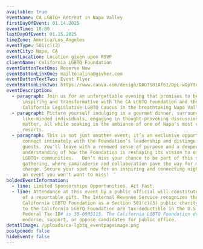 ```yaml
---
available: true
eventName: CA LGBTQ+ Retreat in Napa Valley
firstDayOfEvent: 01.14.2025
eventTime: 18:00
lastDayOfEvent: 01.15.2025
timeZone: America/Los_Angeles
eventType: 501(c)(3)
eventCity: Napa, CA
eventLocation: Location given upon RSVP
clientName: California LGBTQ Foundation
eventButtonTextOne: Reserve Now
eventButtonLinkOne: mailto:alina@givher.com
eventButtonTextTwo: Event Flyer
eventButtonLinkTwo: https://www.canva.com/design/DAGTS01Af6I/DpL-wOpYtcyaHeEohLZNmA/view?utm_content=DAGTS01Af6I&utm_campaign=designshare&utm_medium=link&utm_source=editor
eventDescription:
  - paragraph: Join us for an unforgettable evening that promises to be both
      inspiring and transformative with the CA LGBTQ Foundation and the renowned
      California Legislative LGBTQ Caucus in the breathtaking Napa Valley!
  - paragraph: Picture yourself indulging in a gourmet dinner, surrounded by
      like-minded individuals, engaging in thought-provoking discussions that
      matter, all while soaking in the ambiance of one of Napa's most coveted
      resorts.
  - paragraph: This is not just another event; it’s an exclusive opportunity to
      connect intimately with the Foundation’s leadership and distinguished
      guests. You'll leave with a renewed sense of purpose and a deeper
      understanding of how the Foundation is reshaping its vision to empower
      LGBTQ+ communities.   Don’t miss your chance to be part of this special
      gathering, where camaraderie and collaboration pave the way for meaningful
      change. Secure your spot now for an inspiring and connecting night—this is
      an event you won't want to miss!
boldedEventInformation:
  - line: Limited Sponsorships Opportunities. Act Fast.
  - line: Attendance at this event by a public official will constitute acceptance
      of a reportable gift. The Internal Revenue Service recognizes the
      California LGBTQ Foundation as a Section 501(c)(3) public charity. Gifts
      to the California LGBTQ Foundation are tax-deductible in the U.S.A. The
      Federal Tax ID# is 38-0805115. The California LGBTQ Foundation does not
      endorse, support, or oppose candidates for public office.
detailImage: /uploads/ca-lgbtq_eventpageimage.png
postponed: false
hideEvent: false
---
```

